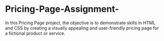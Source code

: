 # Pricing-Page-Assignment-
In this Pricing Page project, the objective is to demonstrate skills in HTML and CSS by creating a visually appealing and user-friendly pricing page for a fictional product or service.
